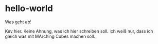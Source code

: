 # hello-world

Was geht ab!

Kev hier. Keine Ahnung, was ich hier schreiben soll.
Ich weiß nur, dass ich gleich was mit MArching Cubes machen soll.
